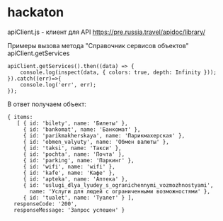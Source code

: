 # hackaton

apiClient.js - клиент для API https://pre.russia.travel/apidoc/library/

Примеры вызова метода "Справочник сервисов объектов"
apiClient.getServices
```
apiClient.getServices().then((data) => {
    console.log(inspect(data, { colors: true, depth: Infinity }));
}).catch((err)=>{
    console.log('err', err);
});
```

В ответ получаем объект:
```
{ items: 
   [ { id: 'bilety', name: 'Билеты' },
     { id: 'bankomat', name: 'Банкомат' },
     { id: 'parikmakherskaya', name: 'Парикмахерская' },
     { id: 'obmen_valyuty', name: 'Обмен валюты' },
     { id: 'taksi', name: 'Такси' },
     { id: 'pochta', name: 'Почта' },
     { id: 'parking', name: 'Паркинг' },
     { id: 'wifi', name: 'wifi' },
     { id: 'kafe', name: 'Кафе' },
     { id: 'apteka', name: 'Аптека' },
     { id: 'uslugi_dlya_lyudey_s_ogranichennymi_vozmozhnostyami',
       name: 'Услуги для людей с ограниченными возможностями' },
     { id: 'tualet', name: 'Туалет' } ],
  responseCode: '200',
  responseMessage: 'Запрос успешен' }
```
